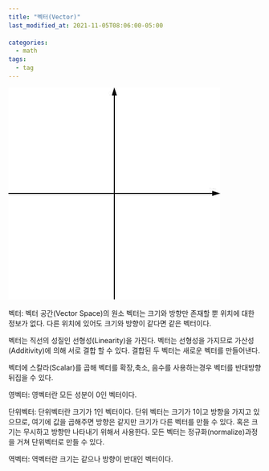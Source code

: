 ```yaml
---
title: "벡터(Vector)"
last_modified_at: 2021-11-05T08:06:00-05:00

categories:
  - math
tags:
  - tag
---
```


![alt](/_posts/math/Vector/1.jpg)

벡터:
벡터 공간(Vector Space)의 원소
벡터는 크기와 방향만 존재할 뿐 위치에 대한 정보가 없다.
다른 위치에 있어도 크기와 방향이 같다면 같은 벡터이다.

벡터는 직선의 성질인 선형성(Linearity)을 가진다.
벡터는 선형성을 가지므로 가산성(Additivity)에 의해 서로 결합 할 수 있다. 결합된 두 벡터는 새로운 벡터를 만들어낸다.

벡터에 스칼라(Scalar)를 곱해 벡터를 확장,축소, 음수를 사용하는경우 벡터를 반대방향 뒤집을 수 있다.

영벡터:
영벡터란 모든 성분이 0인 벡터이다.

단위벡터:
단위벡터란 크기가 1인 벡터이다.
단위 벡터는 크기가 1이고 방향을 가지고 있으므로, 여기에 값을 곱해주면 방향은 같지만 크기가 다른 벡터를 만들 수 있다. 
혹은 크기는 무시하고 방향만 나타내기 위해서 사용한다.
모든 벡터는 정규화(normalize)과정을 거쳐 단위벡터로 만들 수 있다.

역벡터:
역벡터란 크기는 같으나 방향이 반대인 벡터이다.


